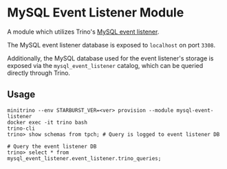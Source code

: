 # MySQL Event Listener Module

A module which utilizes Trino's [MySQL event
listener](https://trino.io/docs/current/admin/event-listeners-mysql.html).

The MySQL event listener database is exposed to `localhost` on port `3308`.

Additionally, the MySQL database used for the event listener's storage is
exposed via the `mysql_event_listener` catalog, which can be queried directly
through Trino.

## Usage

    minitrino --env STARBURST_VER=<ver> provision --module mysql-event-listener
    docker exec -it trino bash 
    trino-cli
    trino> show schemas from tpch; # Query is logged to event listener DB

    # Query the event listener DB
    trino> select * from mysql_event_listener.event_listener.trino_queries;
